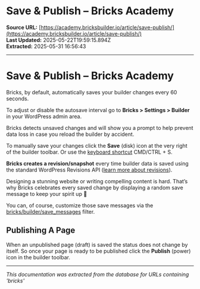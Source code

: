 # Save & Publish – Bricks Academy

**Source URL:** [https://academy.bricksbuilder.io/article/save-publish/](https://academy.bricksbuilder.io/article/save-publish/)  
**Last Updated:** 2025-05-22T19:59:15.894Z  
**Extracted:** 2025-05-31 16:56:43

---

# Save & Publish – Bricks Academy

Bricks, by default, automatically saves your builder changes every 60 seconds.

To adjust or disable the autosave interval go to **Bricks > Settings > Builder** in your WordPress admin area.

Bricks detects unsaved changes and will show you a prompt to help prevent data loss in case you reload the builder by accident.

To manually save your changes click the **Save** (disk) icon at the very right of the builder toolbar. Or use the [keyboard shortcut](https://academy.bricksbuilder.io/article/keyboard-shortcuts/) CMD/CTRL + S.

**Bricks creates a revision/snapshot** every time builder data is saved using the standard WordPress Revisions API ([learn more about revisions](https://academy.bricksbuilder.io/article/revisions/)).

Designing a stunning website or writing compelling content is hard. That’s why Bricks celebrates every saved change by displaying a random save message to keep your spirit up 🙂

You can, of course, customize those save messages via the [bricks/builder/save\_messages](https://academy.bricksbuilder.io/article/filter-save-messages/) filter.

## Publishing A Page

When an unpublished page (draft) is saved the status does not change by itself. So once your page is ready to be published click the **Publish** (power) icon in the builder toolbar.

---

*This documentation was extracted from the database for URLs containing 'bricks'*
